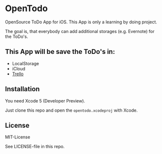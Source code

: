 # OpenTodo

OpenSource ToDo App for iOS. This App is only a learning by doing project.

The goal is, that everybody can add additional storages (e.g. Evernote) for the ToDo's.

## This App will be save the ToDo's in:

 * LocalStorage
 * iCloud
 * [Trello](http://trello.com)
 
## Installation

You need Xcode 5 (Developer Preview).

Just clone this repo and open the `opentodo.xcodeproj` with Xcode.

## License

MIT-License

See LICENSE-file in this repo.
